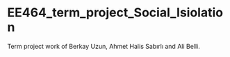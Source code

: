 # EE464_term_project_Social_Isiolation
Term project work of Berkay Uzun, Ahmet Halis Sabırlı and Ali Belli.
